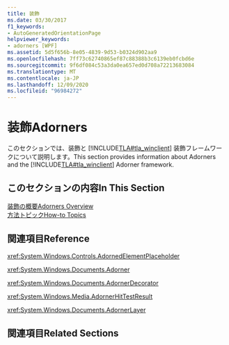 ```yaml
---
title: 装飾
ms.date: 03/30/2017
f1_keywords:
- AutoGeneratedOrientationPage
helpviewer_keywords:
- adorners [WPF]
ms.assetid: 5d5f656b-8e05-4839-9d53-b0324d902aa9
ms.openlocfilehash: 7ff73c62740865ef87c88388b3c6139eb0fcbd6e
ms.sourcegitcommit: 9f6df084c53a3da0ea657ed0d708a72213683084
ms.translationtype: MT
ms.contentlocale: ja-JP
ms.lasthandoff: 12/09/2020
ms.locfileid: "96984272"
---
```

# <a name="adorners"></a><span data-ttu-id="03d71-102">装飾</span><span class="sxs-lookup"><span data-stu-id="03d71-102">Adorners</span></span>
<span data-ttu-id="03d71-103">このセクションでは、装飾と [!INCLUDE[TLA#tla_winclient](../../../includes/tlasharptla-winclient-md.md)] 装飾フレームワークについて説明します。</span><span class="sxs-lookup"><span data-stu-id="03d71-103">This section provides information about Adorners and the [!INCLUDE[TLA#tla_winclient](../../../includes/tlasharptla-winclient-md.md)] Adorner framework.</span></span>  
  
## <a name="in-this-section"></a><span data-ttu-id="03d71-104">このセクションの内容</span><span class="sxs-lookup"><span data-stu-id="03d71-104">In This Section</span></span>  
 [<span data-ttu-id="03d71-105">装飾の概要</span><span class="sxs-lookup"><span data-stu-id="03d71-105">Adorners Overview</span></span>](adorners-overview.md)  
 [<span data-ttu-id="03d71-106">方法トピック</span><span class="sxs-lookup"><span data-stu-id="03d71-106">How-to Topics</span></span>](adorners-how-to-topics.md)  
  
## <a name="reference"></a><span data-ttu-id="03d71-107">関連項目</span><span class="sxs-lookup"><span data-stu-id="03d71-107">Reference</span></span>  
 <xref:System.Windows.Controls.AdornedElementPlaceholder>  
  
 <xref:System.Windows.Documents.Adorner>  
  
 <xref:System.Windows.Documents.AdornerDecorator>  
  
 <xref:System.Windows.Media.AdornerHitTestResult>  
  
 <xref:System.Windows.Documents.AdornerLayer>  
  
## <a name="related-sections"></a><span data-ttu-id="03d71-108">関連項目</span><span class="sxs-lookup"><span data-stu-id="03d71-108">Related Sections</span></span>
